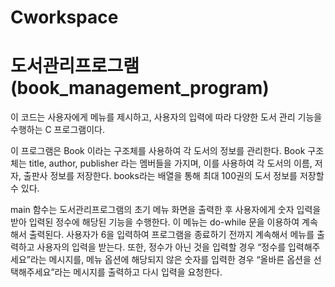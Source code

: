 # Cworkspace


# 도서관리프로그램 (book_management_program)

 이 코드는 사용자에게 메뉴를 제시하고, 사용자의 입력에 따라 다양한 도서 관리 기능을 수행하는 C 프로그램이다. 

 이 프로그램은 Book 이라는 구조체를 사용하여 각 도서의 정보를 관리한다. Book 구조체는 title, author, publisher 라는 멤버들을 가지며, 이를 사용하여 각 도서의 이름, 저자, 출판사 정보를 저장한다. books라는 배열을 통해 최대 100권의 도서 정보를 저장할 수 있다. 

 main 함수는 도서관리프로그램의 초기 메뉴 화면을 출력한 후 사용자에게 숫자 입력을 받아 입력된 정수에 해당된 기능을 수행한다. 이 메뉴는 do-while 문을 이용하여 계속해서 출력된다. 사용자가 6을 입력하여 프로그램을 종료하기 전까지 계속해서 메뉴를 출력하고 사용자의 입력을 받는다. 
 또한, 정수가 아닌 것을 입력할 경우 “정수를 입력해주세요”라는 메시지를, 메뉴 옵션에 해당되지 않은 숫자를 입력한 경우 “올바른 옵션을 선택해주세요”라는 메시지를 출력하고 다시 입력을 요청한다. 
